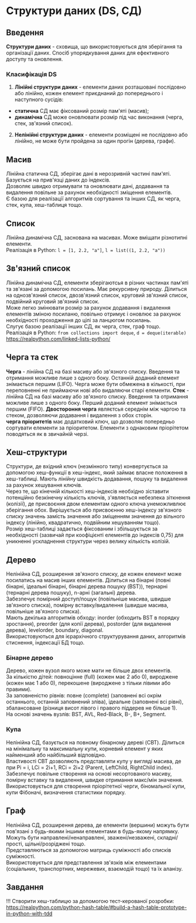 # Структури даних (DS, СД)

## Введення

**Структури даних** - сховища, що використовуються для зберігання та організації даних. Спосіб упорядкування даних для ефективного доступу та оновлення.

### Класифікація DS

1. **Лінійні структури даних** - елементи даних розташовані послідовно або лінійно, кожен елемент приєднаний до попереднього і наступного сусідів:
- **статична** СД має фіксований розмір пам'яті (масив);
- **динамічна** СД може оновлювати розмір під час виконання (черга, стек, зв'язний список).
2. **Нелінійні структури даних** - елементи розміщені не послідовно або лінійно, не може бути пройдена за один прогін (дерева, графи).

## Масив

Лінійна статична СД, зберігає дані в нерозривній частині пам'яті. Базується на прив'язці даних до індексів.  
Дозволяє швидко отримувати та оновлювати дані, додавання та видалення повільне за рахунок необхідності зміщення елементів.  
Є базою для реалізації алгоритмів сортування та інших СД, як черга, стек, купа, хеш-таблиця тощо.

## Список

Лінійна динамічна СД, заснована на масивах. Може вміщати різнотипні елементи.  
Реалізація в Python: `l = [1, 2.2, "a"]`, `l = list((1, 2.2, "a"))`

## Зв'язний список

Лінійна динамічна СД, елементи зберігаютсья в різних частинах пам'яті та зв'язані за допомогою посилань. Має рекурсивну природу. Ділиться на однозв'язний список, двозв'язний список, круговий зв'язний список, подвійний круговий зв'язний список.  
Може легко змінювати розмір за рахунок додавання і видалення елементів зміною посиланю, повільно отримує і оновлює за рахунок необхідності проходження до цілі за ланцюгом посилань.  
Слугує базою реалізації інших СД, як черга, стек, граф тощо.  
Реалізація в Python: `from collections import deque`, `d = deque(iterable)`  
https://realpython.com/linked-lists-python/

## Черга та стек

**Черга** - лінійна СД на базі масиву або зв'язного списку. Введення та отримання можливе лише з одного боку. Останній доданий елемент знімається першим (LIFO).
Черга може бути обмежена в кількості, при переповненні не приймаючи нові або видаляючи старі елементи.
**Стек** - лінійна СД на базі масиву або зв'язного списку. Введення та отримання можливе лише з одного боку. Перший доданий елемент знімається першим (FIFO).
**Двостороння черга** являєтсья середнім між чаргою та стеком, дозволяючи додавання і видалення з обох сторін.  
**черга пріоритетів** має додатковий ключ, що дозволяє попередньо сортувати елементи за пріоритетом. Елементи з однаковим пріорітетом поводяться як в звичайній черзі.  

## Хеш-структури

Структури, де вхідний ключ (незмінного типу) конвертується за допомогою хеш-функції в хеш-індекс, який займає власне положення в хеш-таблиці. Мають лінійну швидкість додавання, пошуку та видалення за рахунок хешування ключів.  
Через те, що кінечній кількості хеш-індексів необхідно зіставити потенційно безкінечну кількість ключів, з'являється небезпека зіткнення (колізії), де присвоєння двом елементам одного ключа унеможливлює зберігання обох. Вирішується або присвоєнню хеш-індексу зв'язного списку значень замість значення або зміщенням значення до вільного індексу (лінійно, квадратично, подвійним хешуванням тощо).  
Розмір хеш-таблиці задається фіксованим і збільшується за необхідності (зазвичай при коофіцієнті елементів до індексів 0,75) для уникненні ускладнення структури через велику кількість колізій.

## Дерево

Нелінійна СД, розширення зв'язного списку, де кожен елемент може посилатись на масив інших елементів. Ділиться на бінарні (повні бінарні, ідеальні бінарні, бінарні дерева пошуку (BST)), тернарні (тернарні дерева пошуку), n-арні (загальні) дерева.  
Забезпечує помірний доступ/пошук (повільніше масива, швидше зв'язного списка), помірну вставку/видалення (швидше масива, повільніше зв'язного списка).  
Мають декілька алгоритмів обходу: inorder (обходить BST в порядку зростання), preorder (для копії дерева), postorder (для видалення дерева), levelorder, boundary, diagonal.  
Використовуються для ієрархічного структурування даних, алгоритмів стиснення, індексації БД тощо.  

### Бінарне дерево

Дерево, кожен вузол якого може мати не більше двох елементів.  
За кількістю дітей: повноцінне (full) (кожен має 2 або 0), вироджене (кожен має 1 або 0), перекошене (вироджене з тільки лівими або правими).  
За заповненістю рівнів: повне (complete) (заповнені всі окрім останнього, останній заповнений зліва), ідеальне (заповнені всі рівні), збалансоване (різниця висот лівого і правого піддерев не більше 1).  
На основі значень вузлів: BST, AVL, Red-Black, B-, B+, Segment.

### Купа

Нелінійна СД, базується на повному бінарному дереві (CBT). Ділиться на мінімальну та максимальну купи, корневий елемент у яких найменший або найбільший відповідно.  
Властивості CBT дозволяють представляти купу у вигляді масива, де при Pi = i, LCi = 2i+1, RCi = 2i+2 (Parent, LeftChild, RightChild index).  
Забезпечує повільне створення на основі несортованого масиву, помірну вставку та видалення, швидке отримання макс/мін значення.  
Використовується для створення пріорітетної черги, біномальної купи, купи Фібоначі, визначення статистики порядку.

## Граф

Нелінійна СД, розширення дерева, де елементи (вершини) можуть бути пов'язані з будь-якими іншими елементами в будь-якому напрямку. Можуть бути направлені/ненаправлені, зважені/незважені, складні/прості, щільні/розріджені тощо.  
Представляються за допомогою матриць суміжності або списків суміжності.  
Використовується для представлення зв'язків між елементами (соціальних, транспортних, мережевих, взаємодій тощо) та їх аланізу.  

## Завдання

!!! Створити хеш-таблицю за допомогою тест-керованої розробки: https://realpython.com/python-hash-table/#build-a-hash-table-prototype-in-python-with-tdd